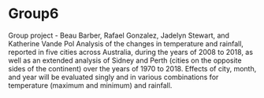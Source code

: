 # Group6
Group project - Beau Barber, Rafael Gonzalez, Jadelyn Stewart, and Katherine Vande Pol
Analysis of the changes in temperature and rainfall, reported in five cities across Australia, during the years of 2008 to 2018, as well as an extended analysis of Sidney and Perth (cities on the opposite sides of the continent) over the years of 1970 to 2018. Effects of city, month, and year will be evaluated singly and in various combinations for temperature (maximum and minimum) and rainfall.
